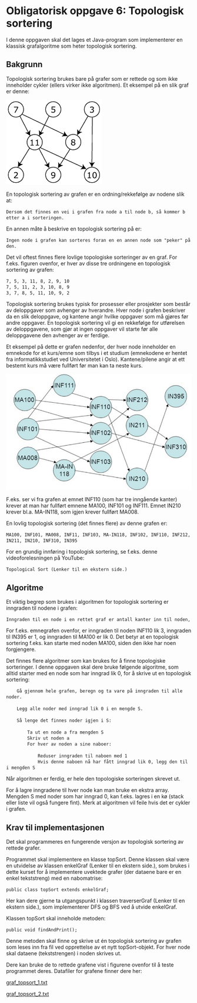 # Obligatorisk oppgave 6: Topologisk sortering

I denne oppgaven skal det lages et Java-program som implementerer en klassisk grafalgoritme som heter topologisk sortering.

## Bakgrunn
Topologisk sortering brukes bare på grafer som er rettede og som ikke inneholder cykler (ellers virker ikke algoritmen). Et eksempel på en slik graf er denne:

![img.png](img.png)

En topologisk sortering av grafen er en ordning/rekkefølge av nodene slik at:

    Dersom det finnes en vei i grafen fra node a til node b, så kommer b etter a i sorteringen. 

En annen måte å beskrive en topologisk sortering på er:

    Ingen node i grafen kan sorteres foran en en annen node som "peker" på den. 

Det vil oftest finnes flere lovlige topologiske sorteringer av en graf. For f.eks. figuren ovenfor, er hver av disse tre ordningene en topologisk sortering av grafen:

    7, 5, 3, 11, 8, 2, 9, 10
    7, 5, 11, 2, 3, 10, 8, 9
    3, 7, 8, 5, 11, 10, 9, 2 

Topologisk sortering brukes typisk for prosesser eller prosjekter som består av deloppgaver som avhenger av hverandre. Hver node i grafen beskriver da en slik deloppgave, og kantene angir hvilke oppgaver som må gjøres før andre oppgaver. En topologisk sortering vil gi en rekkefølge for utførelsen av deloppgavene, som gjør at ingen oppgaver vil starte før alle deloppgavene den avhenger av er ferdige.

Et eksempel på dette er grafen nedenfor, der hver node inneholder en emnekode for et kurs/emne som tilbys i et studium (emnekodene er hentet fra informatikkstudiet ved Universitetet i Oslo). Kantene/pilene angir at ett bestemt kurs må være fullført før man kan ta neste kurs.

![img_1.png](img_1.png)

F.eks. ser vi fra grafen at emnet INF110 (som har tre inngående kanter) krever at man har fullført emnene MA100, INF101 og INF111. Emnet IN210 krever bl.a. MA-IN118, som igjen krever fullført MA008.

En lovlig topologisk sortering (det finnes flere) av denne grafen er:

    MA100, INF101, MA008, INF11, INF103, MA-IN118, INF102, INF110, INF212, IN211, IN210, INF310, IN395 

For en grundig innføring i topologisk sortering, se f.eks. denne videoforelesningen på YouTube:

    Topological Sort (Lenker til en ekstern side.)

## Algoritme
Et viktig begrep som brukes i algoritmen for topologisk sortering er inngraden til nodene i grafen:

    Inngraden til en node i en rettet graf er antall kanter inn til noden, 

For f.eks. emnegrafen ovenfor, er inngraden til noden INF110 lik 3, inngraden til IN395 er 1, og inngraden til MA100 er lik 0. Det betyr at en topologisk sortering f.eks. kan starte med noden MA100, siden den ikke har noen forgjengere.

Det finnes flere algoritmer som kan brukes for å finne topologiske sorteringer. I denne oppgaven skal dere bruke følgende algoritme, som alltid starter med en node som har inngrad lik 0, for å skrive ut en topologisk sortering:

        Gå gjennom hele grafen, beregn og ta vare på inngraden til alle noder.

        Legg alle noder med inngrad lik 0 i en mengde S.

        Så lenge det finnes noder igjen i S:

            Ta ut en node a fra mengden S
            Skriv ut noden a
            For hver av noden a sine naboer:

                Reduser inngraden til naboen med 1
                Hvis denne naboen nå har fått inngrad lik 0, legg den til i mengden S  

Når algoritmen er ferdig, er hele den topologiske sorteringen skrevet ut.

For å lagre inngradene til hver node kan man bruke en ekstra array. Mengden S med noder som har inngrad 0, kan f.eks. lagres i en kø (stack eller liste vil også fungere fint). Merk at algoritmen vil feile hvis det er cykler i grafen.

## Krav til implementasjonen
Det skal programmeres en fungerende versjon av topologisk sortering av rettede grafer.

Programmet skal implementere en klasse topSort. Denne klassen skal være en utvidelse av klassen enkelGraf (Lenker til en ekstern side.), som brukes i dette kurset for å implementere uvektede grafer (der dataene bare er en enkel tekststreng) med en nabomatrise:

    public class topSort extends enkelGraf; 

Her kan dere gjerne ta utgangspunkt i klassen traverserGraf (Lenker til en ekstern side.), som implementerer DFS og BFS ved å utvide enkelGraf.

Klassen topSort skal inneholde metoden:

    public void findAndPrint(); 

Denne metoden skal finne og skrive ut én topologisk sortering av grafen som leses inn fra fil ved opprettelse av et nytt topSort-objekt. For hver node skal dataene (tekststrengen) i noden skrives ut.

Dere kan bruke de to rettede grafene vist i figurene ovenfor til å teste programmet deres. Datafiler for grafene finner dere her:

[graf_topsort_1.txt](https://it.hiof.no/algdat/kode/graf_topsort_1.txt)

[graf_topsort_2.txt](https://it.hiof.no/algdat/kode/graf_topsort_2.txt)